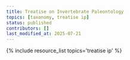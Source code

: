 ```yaml
---
title: Treatise on Invertebrate Paleontology
topics: [taxonomy, treatise ip]
status: published
contributors: []
last_modified_at: 2025-07-21
---
```


{% include resource_list topics='treatise ip' %}
